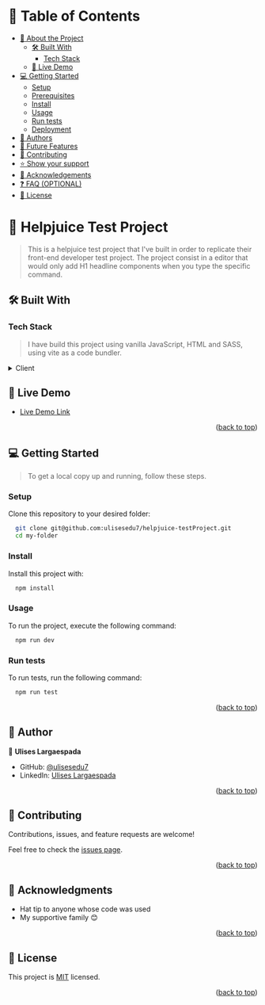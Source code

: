 <!-- TABLE OF CONTENTS -->
# 📗 Table of Contents <a id="readme-top"></a>

- [📖 About the Project](#about-project)
  - [🛠 Built With](#built-with)
    - [Tech Stack](#tech-stack)
  - [🚀 Live Demo](#live-demo)
- [💻 Getting Started](#getting-started)
  - [Setup](#setup)
  - [Prerequisites](#prerequisites)
  - [Install](#install)
  - [Usage](#usage)
  - [Run tests](#run-tests)
  - [Deployment](#triangular_flag_on_post-deployment)
- [👥 Authors](#authors)
- [🔭 Future Features](#future-features)
- [🤝 Contributing](#contributing)
- [⭐️ Show your support](#support)
- [🙏 Acknowledgements](#acknowledgements)
- [❓ FAQ (OPTIONAL)](#faq)
- [📝 License](#license)

<!-- PROJECT DESCRIPTION -->

# 📖 Helpjuice Test Project <a name="about-project"></a>

> This is a helpjuice test project that I've built in order to replicate their front-end developer test project. The project consist in a editor that would only add H1 headline components when you type the specific command.

## 🛠 Built With <a name="built-with"></a>

### Tech Stack <a name="tech-stack"></a>

> I have build this project using vanilla JavaScript, HTML and SASS, using vite as a code bundler.
<details>
  <summary>Client</summary>
  <ul>
    <li>HTML</li>
    <li>SCSS</li>
    <li>JavaScript</li>
    <li>Vite</li>
    <li>Git & GitHub</li>
  </ul>
</details>

<!-- LIVE DEMO -->

## 🚀 Live Demo <a name="live-demo"></a>

- [Live Demo Link](https://helpjuice-test-vanillajs.netlify.app/)

<p align="right">(<a href="#readme-top">back to top</a>)</p>

<!-- GETTING STARTED -->

## 💻 Getting Started <a name="getting-started"></a>

> To get a local copy up and running, follow these steps.

### Setup

Clone this repository to your desired folder:

```sh
  git clone git@github.com:ulisesedu7/helpjuice-testProject.git
  cd my-folder
```


### Install

Install this project with:

```sh
  npm install
```

### Usage

To run the project, execute the following command:

```sh
  npm run dev
```

### Run tests

To run tests, run the following command:

```sh
  npm run test
```

<p align="right">(<a href="#readme-top">back to top</a>)</p>

<!-- AUTHORS -->

## 👥 Author <a name="authors"></a>

👤 **Ulises Largaespada**

- GitHub: [@ulisesedu7](https://github.com/ulisesedu7)
- LinkedIn: [Ulises Largaespada](https://www.linkedin.com/in/ulises-largaespada-45570b1a4/)


<p align="right">(<a href="#readme-top">back to top</a>)</p>

<!-- CONTRIBUTING -->

## 🤝 Contributing <a name="contributing"></a>

Contributions, issues, and feature requests are welcome!

Feel free to check the [issues page](../../issues/).

<p align="right">(<a href="#readme-top">back to top</a>)</p>

<!-- ACKNOWLEDGEMENTS -->

## 🙏 Acknowledgments <a name="acknowledgements"></a>

- Hat tip to anyone whose code was used
- My supportive family 😊

<p align="right">(<a href="#readme-top">back to top</a>)</p>

<!-- LICENSE -->

## 📝 License <a name="license"></a>

This project is [MIT](./LICENSE) licensed.

<p align="right">(<a href="#readme-top">back to top</a>)</p>
